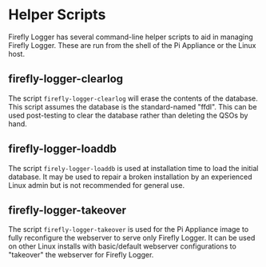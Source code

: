 # Helper Scripts
Firefly Logger has several command-line helper scripts to
aid in managing Firefly Logger. These are run from the
shell of the Pi Appliance or the Linux host.

## firefly-logger-clearlog
The script `firefly-logger-clearlog` will erase the contents 
of the database. This script assumes the database is the
standard-named "ffdl". This can be used post-testing to 
clear the database rather than deleting the QSOs by hand.

## firefly-logger-loaddb
The script `firely-logger-loaddb` is used at installation
time to load the initial database. It may be used to repair
a broken installation by an experienced Linux admin but
is not recommended for general use.

## firefly-logger-takeover
The script `firefly-logger-takeover` is used for the
Pi Appliance image to fully reconfigure the webserver
to serve only Firefly Logger. It can be used on other
Linux installs with basic/default webserver configurations
to "takeover" the webserver for Firefly Logger.